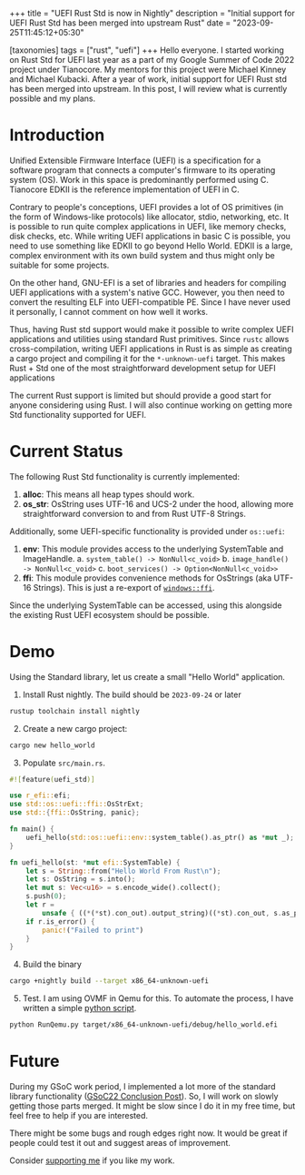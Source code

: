 +++
title = "UEFI Rust Std is now in Nightly"
description = "Initial support for UEFI Rust Std has been merged into upstream Rust"
date = "2023-09-25T11:45:12+05:30"

[taxonomies]
tags = ["rust", "uefi"]
+++
Hello everyone. I started working on Rust Std for UEFI last year as a part of my Google Summer of Code 2022 project under Tianocore. My mentors for this project were Michael Kinney and Michael Kubacki. After a year of work, initial support for UEFI Rust std has been merged into upstream. In this post, I will review what is currently possible and my plans.

<!-- more -->

# Introduction
Unified Extensible Firmware Interface (UEFI) is a specification for a software program that connects a computer's firmware to its operating system (OS). Work in this space is predominantly performed using C. Tianocore EDKII is the reference implementation of UEFI in C.

Contrary to people's conceptions, UEFI provides a lot of OS primitives (in the form of Windows-like protocols) like allocator, stdio, networking, etc. It is possible to run quite complex applications in UEFI, like memory checks, disk checks, etc. While writing UEFI applications in basic C is possible, you need to use something like EDKII to go beyond Hello World. EDKII is a large, complex environment with its own build system and thus might only be suitable for some projects.

On the other hand, GNU-EFI is a set of libraries and headers for compiling UEFI applications with a system's native GCC. However, you then need to convert the resulting ELF into UEFI-compatible PE. Since I have never used it personally, I cannot comment on how well it works.

Thus, having Rust std support would make it possible to write complex UEFI applications and utilities using standard Rust primitives. Since `rustc` allows cross-compilation, writing UEFI applications in Rust is as simple as creating a cargo project and compiling it for the `*-unknown-uefi` target. This makes Rust + Std one of the most straightforward development setup for UEFI applications

The current Rust support is limited but should provide a good start for anyone considering using Rust. I will also continue working on getting more Std functionality supported for UEFI.

# Current Status
The following Rust Std functionality is currently implemented:
1. **alloc**: This means all heap types should work.
2. **os_str**: OsString uses UTF-16 and UCS-2 under the hood, allowing more straightforward conversion to and from Rust UTF-8 Strings.

Additionally, some UEFI-specific functionality is provided under `os::uefi`:
1. **env**: This module provides access to the underlying SystemTable and ImageHandle.
    a. `system_table() -> NonNull<c_void>`
    b. `image_handle() -> NonNull<c_void>`
    c. `boot_services() -> Option<NonNull<c_void>>`
2. **ffi**: This module provides convenience methods for OsStrings (aka UTF-16 Strings). This is just a re-export of [`windows::ffi`](https://doc.rust-lang.org/std/os/windows/ffi/index.html).

Since the underlying SystemTable can be accessed, using this alongside the existing Rust UEFI ecosystem should be possible.

# Demo
Using the Standard library, let us create a small "Hello World" application.
1. Install Rust nightly. The build should be `2023-09-24` or later
```sh
rustup toolchain install nightly
```
2. Create a new cargo project:
```sh
cargo new hello_world
```
3. Populate `src/main.rs`.
```rust
#![feature(uefi_std)]

use r_efi::efi;
use std::os::uefi::ffi::OsStrExt;
use std::{ffi::OsString, panic};

fn main() {
    uefi_hello(std::os::uefi::env::system_table().as_ptr() as *mut _);
}

fn uefi_hello(st: *mut efi::SystemTable) {
    let s = String::from("Hello World From Rust\n");
    let s: OsString = s.into();
    let mut s: Vec<u16> = s.encode_wide().collect();
    s.push(0);
    let r =
        unsafe { ((*(*st).con_out).output_string)((*st).con_out, s.as_ptr() as *mut efi::Char16) };
    if r.is_error() {
        panic!("Failed to print")
    }
}
```
4. Build the binary
```sh
cargo +nightly build --target x86_64-unknown-uefi
```
5. Test. I am using OVMF in Qemu for this. To automate the process, I have written a simple [python script](https://github.com/Ayush1325/scripts/blob/main/Tianocore/RunQemu.py).
```sh
python RunQemu.py target/x86_64-unknown-uefi/debug/hello_world.efi
```

# Future
During my GSoC work period, I implemented a lot more of the standard library functionality ([GSoC22 Conclusion Post](@/post15.md)). So, I will work on slowly getting those parts merged. It might be slow since I do it in my free time, but feel free to help if you are interested.

There might be some bugs and rough edges right now. It would be great if people could test it out and suggest areas of improvement.

Consider [supporting me](@/pages/supportme.md) if you like my work.
